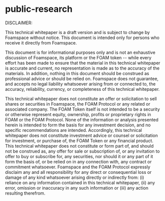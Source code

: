 # public-research

DISCLAIMER:

This technical whitepaper is a draft version and is subject to change by Foamspace without notice. This document is intended only for persons who receive it directly from Foamspace.

This document is for informational purposes only and is not an exhaustive discussion of Foamspace, its platform or the FOAM token -- while every effort has been made to ensure that the material in this technical whitepaper is accurate and current, no representation is made as to the accuracy of the materials. In addition, nothing in this document should be construed as professional advice or should be relied on. Foamspace does not guarantee, and accepts no legal liability whatsoever arising from or connected to, the accuracy, reliability, currency, or completeness of this technical whitepaper.

This technical whitepaper does not constitute an offer or solicitation to sell shares or securities in Foamspace, the FOAM Protocol or any related or associated company. The FOAM Token itself is not intended to be a security or otherwise represent equity, ownership, profits or proprietary rights in FOAM or the FOAM Protocol. None of the information or analysis presented herein is intended to form the basis for any investment decision, and no specific recommendations are intended. Accordingly, this technical whitepaper does not constitute investment advice or counsel or solicitation for investment, or purchase of, the FOAM Token or any financial product. This technical whitepaper does not constitute or form part of, and should not be construed as, any offer for sale or subscription of, or any invitation to offer to buy or subscribe for, any securities, nor should it or any part of it form the basis of, or be relied on in any connection with, any contract or commitment whatsoever. Foamspace and the FOAM Protocol expressly disclaim any and all responsibility for any direct or consequential loss or damage of any kind whatsoever arising directly or indirectly from: (i) reliance on any information contained in this technical whitepaper, (ii) any error, omission or inaccuracy in any such information or (iii) any action resulting therefrom.

